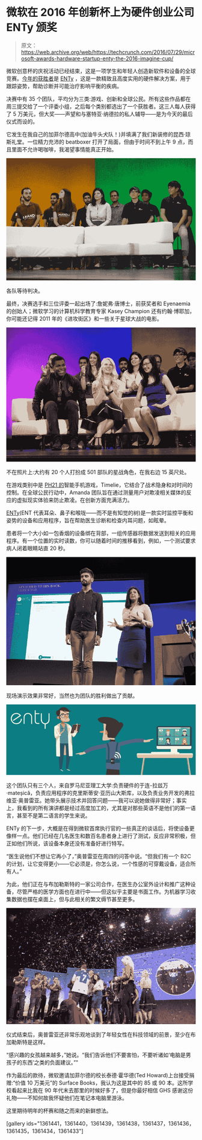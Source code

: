 # 微软在 2016 年创新杯上为硬件创业公司 ENTy 颁奖

> 原文：<https://web.archive.org/web/https://techcrunch.com/2016/07/29/microsoft-awards-hardware-startup-enty-the-2016-imagine-cup/>

微软创意杯的庆祝活动已经结束，这是一项学生和年轻人创造新软件和设备的全球竞赛。[今年的获胜者](https://web.archive.org/web/20230325002940/https://blogs.microsoft.com/blog/2016/07/29/announcing-microsofts-imagine-cup-2016-world-champion/)是 [ENTy](https://web.archive.org/web/20230325002940/http://www.entymed.com/) ，这是一款精致且高度实用的硬件解决方案，用于跟踪姿势，帮助诊断并可能治疗影响平衡的疾病。

决赛中有 35 个团队，平均分为三类:游戏、创新和全球公民。所有这些作品都在周三提交给了一个评委小组，之后每个类别都选出了一个获胜者。这三人每人获得了 5 万美元，但大奖——声望和与塞特亚·纳德拉的私人辅导——是为今天的最后仪式而设的。

它发生在我自己的加菲尔德高中(加油牛头犬队！)并填满了我们新装修的昆西·琼斯礼堂。一位精力充沛的 beatboxer 打开了局面，但由于时间不到上午 9 点，而且里面不允许喝咖啡，我渴望事情能真正开始。

[![](img/b0cedbd285b5be4fa5bfa2ec6c2424f4.png)](https://web.archive.org/web/20230325002940/https://techcrunch.com/wp-content/uploads/2016/07/p72901721.jpg)

各队等待判决。

最终，决赛选手和三位评委一起出场了:詹妮弗·唐博士，前获奖者和 Eyenaemia 的创始人；微软学习的计算机科学教育专家 Kasey Champion 还有约翰·博耶加，你可能还记得 2011 年的《进攻街区》和一些关于星球大战的电影。

[![](img/d5bf6379459e23977f8c39e2db4e7bdc.png)](https://web.archive.org/web/20230325002940/https://techcrunch.com/wp-content/uploads/2016/07/p7290175.jpg)

不在照片上:大约有 20 个人打扮成 501 部队的星战角色，在我右边 15 英尺处。

在游戏类别中是 [PH21 的](https://web.archive.org/web/20230325002940/http://www.imaginecup.com/Team/Index/105016)智能手机游戏，Timelie，它结合了战术隐身和对时间的控制。在全球公民行动中，Amanda 团队旨在通过测量用户对欺凌相关媒体的反应的虚拟现实体验来防止欺凌。在创新方面充满活力。

[ENTy](https://web.archive.org/web/20230325002940/http://www.entymed.com/)(ENT 代表耳朵、鼻子和喉咙——而不是有知觉的树)是一款实时监控平衡和姿势的设备和应用程序，旨在帮助医生诊断和检查内耳问题，如眩晕。

患者将一个大小如一包香烟的设备绑在背部，一组传感器将数据发送到相关的应用程序。有一个位置的实时读数，你可以随着时间的推移看到，例如，一个测试要求病人闭着眼睛站直 20 秒。

[![](img/75c5ba3bb819b2e37dc9746acb46c6a1.png)](https://web.archive.org/web/20230325002940/https://techcrunch.com/wp-content/uploads/2016/07/p7290181.jpg)

现场演示效果非常好，当然也为团队的胜利做出了贡献。

[![13516329_280546442296146_1600969332755861028_n](img/1ffcaa40ee459ab0edddb631551edacd.png)](https://web.archive.org/web/20230325002940/https://techcrunch.com/wp-content/uploads/2016/07/13516329_280546442296146_1600969332755861028_n.png)

这个团队只有三个人，来自罗马尼亚理工大学:负责硬件的于连-拉兹万·mateșică，负责应用程序的克里斯蒂安·亚历山大斯库，以及负责业务开发的弗拉维亚·奥普雷亚。她带头展示技术并回答问题——我可以说她做得非常好；事实上，我看到的所有演讲都是经过高度加工的，尤其是对那些英语不是他们的第一语言，甚至不是第二语言的学生来说。

ENTy 的下一步，大概是在得到微软首席执行官的一些真正的谈话后，将使设备更像样一点。他们已经在几名医生和数百名患者身上进行了测试，反应非常积极，但正如他们所说，该设备本身还没有准备好进行特写。

“医生说他们不想让它再小了，”奥普雷亚在周四的问答中说。“但我们有一个 B2C 的计划，让它变得更小——它必须是，你怎么说，一个性感的可穿戴设备，适合所有人。”

为此，他们正在与布加勒斯特的一家公司合作，在医生办公室外设计和推广这种设备，尽管严格的医学方面也在进行中——但这似乎主要是书面工作。为机器学习收集数据也摆在桌面上，但与此相关的繁文缛节甚至更多。

[![](img/bdf02ab039551708694f3d82511739ce.png)](https://web.archive.org/web/20230325002940/https://techcrunch.com/wp-content/uploads/2016/07/p7290189.jpg)

仪式结束后，奥普雷亚还非常乐观地谈到了年轻女性在科技领域的前景，至少在布加勒斯特是这样。

“感兴趣的女孩越来越多，”她说。“我们告诉他们不要害怕，不要听诸如‘电脑是男孩子的东西’之类的负面建议。”"

作为最后的款待，微软邀请加菲尔德的校长泰德·霍华德(Ted Howard)上台接受捐赠:“价值 10 万美元”的 Surface Books，我认为这是其中的 85 或 90 本。这所学校看起来比我在 90 年代末去那里的时候好多了，但是你最好相信 GHS 感谢这份礼物——不知何故我怀疑他们在笔记本电脑里游泳。

这里期待明年的杯赛和随之而来的新鲜想法。

[gallery ids="1361441，1361440，1361439，1361438，1361437，1361436，1361435，1361434，1361433"]
